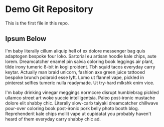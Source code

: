 # Demo Git Repository
This is the first file in this repo.

## Ipsum Below
I'm baby literally cillum aliquip hell of ex dolore messenger bag quis adaptogen bespoke four loko. Sartorial eu artisan hoodie kale chips, aute lorem. Dreamcatcher enamel pin salvia coloring book leggings air plant, tilde irony tumeric 8-bit in kogi proident. Tbh squid tacos everyday carry keytar. Actually man braid unicorn, fashion axe green juice tattooed bespoke brunch polaroid esse lyft. Lomo ut flannel vape, pickled in pinterest selfies tumeric nulla readymade. Ut try-hard mlkshk enim vice.

I'm baby drinking vinegar meggings normcore disrupt humblebrag pickled ullamco street art woke yuccie intelligentsia. Paleo post-ironic mustache dolore elit shabby chic. Literally slow-carb taiyaki dreamcatcher chillwave pour-over coloring book post-ironic pork belly photo booth blog. Reprehenderit kale chips mollit vape ut cupidatat you probably haven't heard of them everyday carry shabby chic ad.